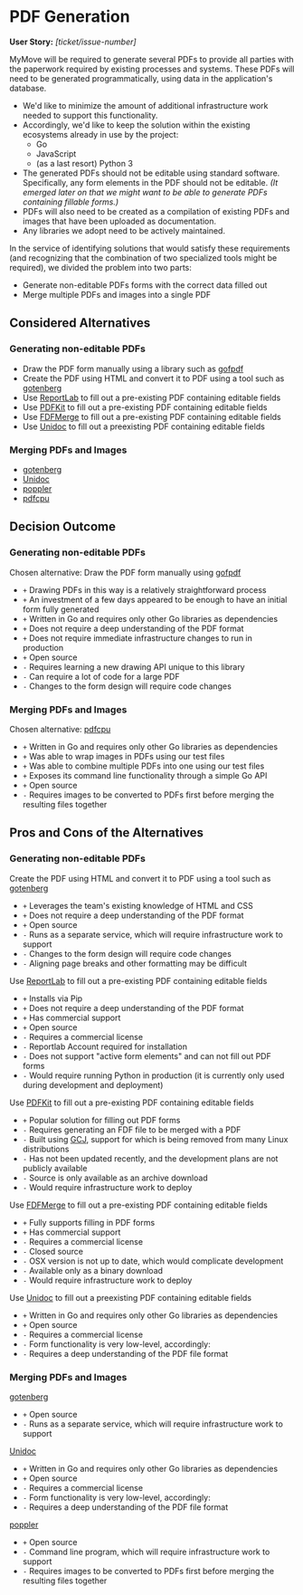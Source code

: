 # PDF Generation

**User Story:** _[ticket/issue-number]_ <!-- optional -->

MyMove will be required to generate several PDFs to provide all parties with the paperwork
required by existing processes and systems. These PDFs will need to be generated programmatically,
using data in the application's database.

* We'd like to minimize the amount of additional infrastructure work needed to support this functionality.
* Accordingly, we'd like to keep the solution within the existing ecosystems already in use by the project:
  * Go
  * JavaScript
  * (as a last resort) Python 3
* The generated PDFs should not be editable using standard software. Specifically, any form elements
  in the PDF should not be editable. _(It emerged later on that we might want to be able to generate PDFs containing fillable forms.)_
* PDFs will also need to be created as a compilation of existing PDFs and images that have been uploaded as documentation.
* Any libraries we adopt need to be actively maintained.

In the service of identifying solutions that would satisfy these requirements (and recognizing that the combination of two
specialized tools might be required), we divided the problem into two parts:

* Generate non-editable PDFs forms with the correct data filled out
* Merge multiple PDFs and images into a single PDF

## Considered Alternatives

### Generating non-editable PDFs

* Draw the PDF form manually using a library such as [gofpdf](https://github.com/jung-kurt/gofpdf)
* Create the PDF using HTML and convert it to PDF using a tool such as [gotenberg](https://github.com/thecodingmachine/gotenberg)
* Use [ReportLab](https://www.reportlab.com/) to fill out a pre-existing PDF containing editable fields
* Use [PDFKit](https://www.pdflabs.com/tools/pdftk-server/) to fill out a pre-existing PDF containing editable fields
* Use [FDFMerge](https://appligent.com/server-software/fdfmerge/) to fill out a pre-existing PDF containing editable fields
* Use [Unidoc](https://github.com/unidoc/unidoc) to fill out a preexisting PDF containing editable fields

### Merging PDFs and Images

* [gotenberg](https://github.com/thecodingmachine/gotenberg)
* [Unidoc](https://github.com/unidoc/unidoc)
* [poppler](https://poppler.freedesktop.org/)
* [pdfcpu](https://github.com/hhrutter/pdfcpu)

## Decision Outcome

### Generating non-editable PDFs

Chosen alternative: Draw the PDF form manually using [gofpdf](https://github.com/jung-kurt/gofpdf)

* `+` Drawing PDFs in this way is a relatively straightforward process
* `+` An investment of a few days appeared to be enough to have an initial form fully generated
* `+` Written in Go and requires only other Go libraries as dependencies
* `+` Does not require a deep understanding of the PDF format
* `+` Does not require immediate infrastructure changes to run in production
* `+` Open source
* `-` Requires learning a new drawing API unique to this library
* `-` Can require a lot of code for a large PDF
* `-` Changes to the form design will require code changes

### Merging PDFs and Images

Chosen alternative: [pdfcpu](https://github.com/hhrutter/pdfcpu)

* `+` Written in Go and requires only other Go libraries as dependencies
* `+` Was able to wrap images in PDFs using our test files
* `+` Was able to combine multiple PDFs into one using our test files
* `+` Exposes its command line functionality through a simple Go API
* `+` Open source
* `-` Requires images to be converted to PDFs first before merging the resulting files together

## Pros and Cons of the Alternatives <!-- optional -->

### Generating non-editable PDFs

Create the PDF using HTML and convert it to PDF using a tool such as [gotenberg](https://github.com/thecodingmachine/gotenberg)

* `+` Leverages the team's existing knowledge of HTML and CSS
* `+` Does not require a deep understanding of the PDF format
* `+` Open source
* `-` Runs as a separate service, which will require infrastructure work to support
* `-` Changes to the form design will require code changes
* `-` Aligning page breaks and other formatting may be difficult

Use [ReportLab](https://www.reportlab.com/) to fill out a pre-existing PDF containing editable fields

* `+` Installs via Pip
* `+` Does not require a deep understanding of the PDF format
* `+` Has commercial support
* `+` Open source
* `-` Requires a commercial license
* `-` Reportlab Account required for installation
* `-` Does not support "active form elements" and can not fill out PDF forms
* `-` Would require running Python in production (it is currently only used during development and deployment)

Use [PDFKit](https://www.pdflabs.com/tools/pdftk-server/) to fill out a pre-existing PDF containing editable fields

* `+` Popular solution for filling out PDF forms
* `-` Requires generating an FDF file to be merged with a PDF
* `-` Built using [GCJ](https://en.wikipedia.org/wiki/GNU_Compiler_for_Java), support for which is being removed from many Linux distributions
* `-` Has not been updated recently, and the development plans are not publicly available
* `-` Source is only available as an archive download
* `-` Would require infrastructure work to deploy

Use [FDFMerge](https://appligent.com/server-software/fdfmerge/) to fill out a pre-existing PDF containing editable fields

* `+` Fully supports filling in PDF forms
* `+` Has commercial support
* `-` Requires a commercial license
* `-` Closed source
* `-` OSX version is not up to date, which would complicate development
* `-` Available only as a binary download
* `-` Would require infrastructure work to deploy

Use [Unidoc](https://github.com/unidoc/unidoc) to fill out a preexisting PDF containing editable fields

* `+` Written in Go and requires only other Go libraries as dependencies
* `+` Open source
* `-` Requires a commercial license
* `-` Form functionality is very low-level, accordingly:
* `-` Requires a deep understanding of the PDF file format

### Merging PDFs and Images

[gotenberg](https://github.com/thecodingmachine/gotenberg)

* `+` Open source
* `-` Runs as a separate service, which will require infrastructure work to support

[Unidoc](https://github.com/unidoc/unidoc)

* `+` Written in Go and requires only other Go libraries as dependencies
* `+` Open source
* `-` Requires a commercial license
* `-` Form functionality is very low-level, accordingly:
* `-` Requires a deep understanding of the PDF file format

[poppler](https://poppler.freedesktop.org/)

* `+` Open source
* `-` Command line program, which will require infrastructure work to support
* `-` Requires images to be converted to PDFs first before merging the resulting files together
